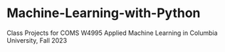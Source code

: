 # Machine-Learning-with-Python
Class Projects for COMS W4995 Applied Machine Learning in Columbia University, Fall 2023
